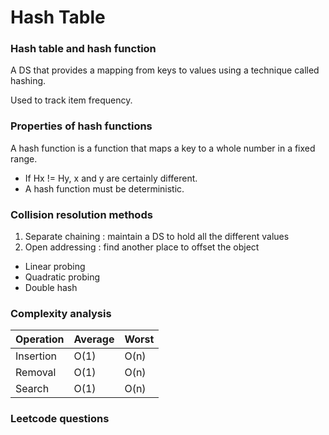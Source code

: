 # Hash Table

### Hash table and hash function
A DS that provides a mapping from keys to values using a technique called hashing.

Used to track item frequency.

### Properties of hash functions
A hash function is a function that maps a key to a whole number in a fixed range.
- If Hx != Hy, x and y are certainly different.
- A hash function must be deterministic.

### Collision resolution methods
1. Separate chaining : maintain a DS to hold all the different values
2. Open addressing : find another place to offset the object
  - Linear probing
  - Quadratic probing
  - Double hash

### Complexity analysis
| Operation | Average | Worst |
| --- | --- | --- |
| Insertion | O(1) | O(n) |
| Removal | O(1) | O(n) |
| Search | O(1) | O(n) |

### Leetcode questions
